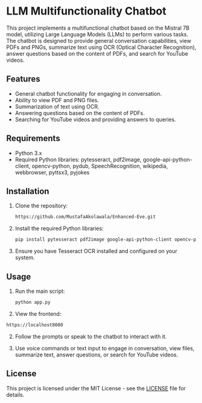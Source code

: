 # LLM Multifunctionality Chatbot

This project implements a multifunctional chatbot based on the Mistral 7B model, utilizing Large Language Models (LLMs) to perform various tasks. The chatbot is designed to provide general conversation capabilities, view PDFs and PNGs, summarize text using OCR (Optical Character Recognition), answer questions based on the content of PDFs, and search for YouTube videos.

## Features

- General chatbot functionality for engaging in conversation.
- Ability to view PDF and PNG files.
- Summarization of text using OCR.
- Answering questions based on the content of PDFs.
- Searching for YouTube videos and providing answers to queries.

## Requirements

- Python 3.x
- Required Python libraries: pytesseract, pdf2image, google-api-python-client, opencv-python, pydub, SpeechRecognition, wikipedia, webbrowser, pyttsx3, pyjokes

## Installation

1. Clone the repository:

    ```bash
    https://github.com/MustafaAkolawala/Enhanced-Eve.git
    ```

2. Install the required Python libraries:

    ```bash
    pip install pytesseract pdf2image google-api-python-client opencv-python pydub SpeechRecognition wikipedia pyttsx3 pyjokes
    ```

3. Ensure you have Tesseract OCR installed and configured on your system.

## Usage

1. Run the main script:

    ```bash
    python app.py
    ```
2. View the frontend:

  ```bash
  https://localhost8080
  ```

2. Follow the prompts or speak to the chatbot to interact with it.

3. Use voice commands or text input to engage in conversation, view files, summarize text, answer questions, or search for YouTube videos.

## License

This project is licensed under the MIT License - see the [LICENSE](LICENSE) file for details.



